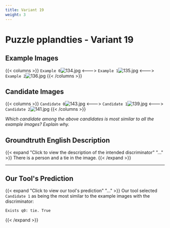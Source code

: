 ```yaml
---
title: Variant 19
weight: 3
---
```


# Puzzle pplandties - Variant 19

## Example Images
{{< columns >}}
`Example 0`![134.jpg](/natscene_data/images/134.jpg)
<--->
`Example 1`![135.jpg](/natscene_data/images/135.jpg)
<--->
`Example 2`![136.jpg](/natscene_data/images/136.jpg)
{{< /columns >}}

## Candidate Images
{{< columns >}}
`Candidate 0`![143.jpg](/natscene_data/images/143.jpg)
<--->
`Candidate 1`![139.jpg](/natscene_data/images/139.jpg)
<--->
`Candidate 2`![141.jpg](/natscene_data/images/141.jpg)
{{< /columns >}}

*Which candidate among the above candidates is most similar to all the example images? Explain why.*

## Groundtruth English Description

{{< expand "Click to view the description of the intended discriminator" "..." >}}
There is a person and a tie in the image.
{{< /expand >}}

---



## Our Tool's Prediction

{{< expand "Click to view our tool's prediction" "..." >}}
Our tool selected `Candidate 1` as being the most similar to the example images with the discriminator:
```plaintext
Exists q0: tie. True
```
{{< /expand >}}
